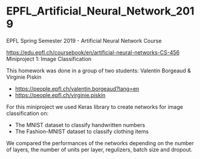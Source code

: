 # EPFL_Artificial_Neural_Network_2019
EPFL Spring Semester 2019 - Artificial Neural Network Course

https://edu.epfl.ch/coursebook/en/artificial-neural-networks-CS-456
Miniproject 1: Image Classification

This homework was done in a group of two students: Valentin Borgeaud & Virginie Piskin

- https://people.epfl.ch/valentin.borgeaud?lang=en
- https://people.epfl.ch/virginie.piskin

For this miniproject we used Keras library to create networks for image classification on:
- The MNIST dataset to classify handwritten numbers 
- The Fashion-MNIST dataset to classify clothing items

We compared the performances of the networks depending on the number of layers, the number of units per layer, regulizers, batch size and dropout.
